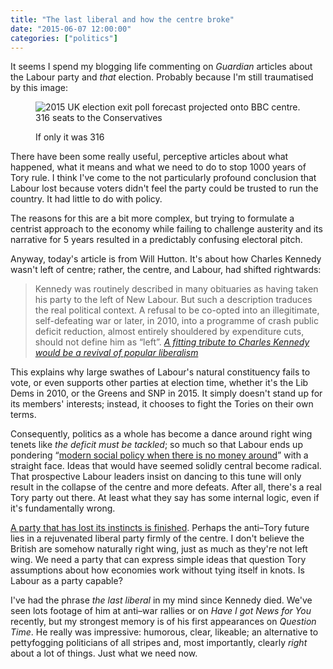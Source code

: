 ```yaml
---
title: "The last liberal and how the centre broke"
date: "2015-06-07 12:00:00"
categories: ["politics"]
---
```



It seems I spend my blogging life commenting on <cite>Guardian</cite> articles about the Labour party and _that_ election. Probably because I'm still traumatised by this image:

<figure>

<img class="bleed" src="/images/tory-poll.jpg" alt="2015 UK election exit poll forecast projected onto BBC centre. 316 seats to the Conservatives">

<figcaption class="figcaption"><p>If only it was 316</p></figcaption>

</figure>

There have been some really useful, perceptive articles about what happened, what it means and what we need to do to stop 1000 years of Tory rule. I think I've come to the not particularly profound conclusion that Labour lost because voters didn't feel the party could be trusted to run the country. It had little to do with policy.

The reasons for this are a bit more complex, but trying to formulate a centrist approach to the economy while failing to challenge austerity and its narrative for 5 years resulted in a predictably confusing electoral pitch.

Anyway, today's article is from Will Hutton. It's about how Charles Kennedy wasn't left of centre; rather, the centre, and Labour, had shifted rightwards:

> Kennedy was routinely described in many obituaries as having taken his party to the left of New Labour. But such a description traduces the real political context. A refusal to be co-opted into an illegitimate, self-defeating war or later, in 2010, into a programme of crash public deficit reduction, almost entirely shouldered by expenditure cuts, should not define him as “left”. <cite>[A fitting tribute to Charles Kennedy would be a revival of popular liberalism](https://www.theguardian.com/commentisfree/2015/jun/07/tribute-charles-kennedy-revival-of-popular-liberalism-labour-lib-dem-policies)</cite>

This explains why large swathes of Labour's natural constituency fails to vote, or even supports other parties at election time, whether it's the Lib Dems in 2010, or the Greens and SNP in 2015. It simply doesn't stand up for its members' interests; instead, it chooses to fight the Tories on their own terms.

Consequently, politics as a whole has become a dance around right wing tenets like _the deficit must be tackled_; so much so that Labour ends up pondering <q>[modern social policy when there is no money around](https://www.theguardian.com/politics/2015/may/16/labour-great-crisis-ever)</q> with a straight face. Ideas that would have seemed solidly central become radical. That prospective Labour leaders insist on dancing to this tune will only result in the collapse of the centre and more defeats. After all, there's a real Tory party out there. At least what they say has some internal logic, even if it's fundamentally wrong.

[A party that has lost its instincts is finished](/2015/05/this-party-is-finished/). Perhaps the anti&#8211;Tory future lies in a rejuvenated liberal party firmly of the centre. I don't believe the British are somehow naturally right wing, just as much as they're not left wing. We need a party that can express simple ideas that question Tory assumptions about how economies work without tying itself in knots. Is Labour as a party capable?

I've had the phrase _the last liberal_ in my mind since Kennedy died. We've seen lots footage of him at anti&#8211;war rallies or on <cite>Have I got News for You</cite> recently, but my strongest memory is of his first appearances on <cite>Question Time</cite>. He really was impressive: humorous, clear, likeable; an alternative to pettyfogging politicians of all stripes and, most importantly, clearly _right_ about a lot of things. Just what we need now.
